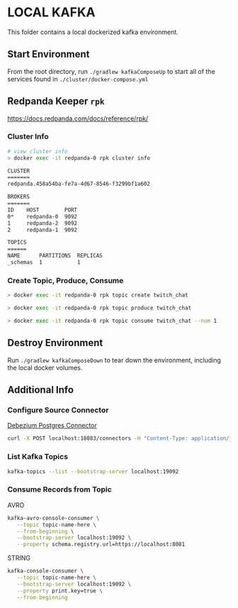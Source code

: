 # LOCAL KAFKA

This folder contains a local dockerized kafka environment.

## Start Environment

From the root directory, run `./gradlew kafkaComposeUp` to start all of the services found in `./cluster/docker-compose.yml`

## Redpanda Keeper `rpk`

https://docs.redpanda.com/docs/reference/rpk/

### Cluster Info

```bash
# view cluster info
> docker exec -it redpanda-0 rpk cluster info 

CLUSTER
=======
redpanda.458a54ba-fe7a-4d67-8546-f3299bf1a602

BROKERS
=======
ID    HOST        PORT
0*    redpanda-0  9092
1     redpanda-2  9092
2     redpanda-1  9092

TOPICS
======
NAME      PARTITIONS  REPLICAS
_schemas  1           1
```

### Create Topic, Produce, Consume

```bash
> docker exec -it redpanda-0 rpk topic create twitch_chat

> docker exec -it redpanda-0 rpk topic produce twitch_chat

> docker exec -it redpanda-0 rpk topic consume twitch_chat --num 1
```

## Destroy Environment

Run `./gradlew kafkaComposeDown` to tear down the environment, including the local docker volumes.

## Additional Info

### Configure Source Connector

[Debezium Postgres Connector](https://debezium.io/documentation/reference/stable/install.html)

```bash
curl -X POST localhost:18083/connectors -H "Content-Type: application/json" -d @./kafka/local/connect/postgres-connector-config.json 
```

### List Kafka Topics

```bash
kafka-topics --list --bootstrap-server localhost:19092
```

### Consume Records from Topic

AVRO
```bash
kafka-avro-console-consumer \
   --topic topic-name-here \
   --from-beginning \
   --bootstrap-server localhost:19092 \
   --property schema.registry.url=https://localhost:8081
```

STRING
```bash
kafka-console-consumer \
   --topic topic-name-here \
   --bootstrap-server localhost:19092 \
   --property print.key=true \
   --from-beginning
```